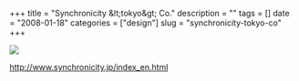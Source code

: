 +++
title = "Synchronicity &amp;lt;tokyo&amp;gt; Co."
description = ""
tags = []
date = "2008-01-18"
categories = ["design"]
slug = "synchronicity-tokyo-co"
+++


 

  <div id="screens-thumbs" class="clearfix">
    <div class="txt-center" id="design-submission"><a href="http://www.synchronicity.jp/index_en.html"><img id='bluga-thumbnail-1121' class='bluga-thumbnail large' src='//media.konigi.com/bluga/
wt47f28213051c7_0.jpg'/></a></div>  
  </div>   
<p><a href="http://www.synchronicity.jp/index_en.html">http://www.synchronicity.jp/index_en.html</a></p>




